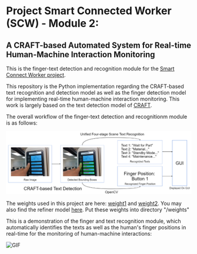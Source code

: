 # Project Smart Connected Worker (SCW) - Module 2: 
## A CRAFT-based Automated System for Real-time Human-Machine Interaction Monitoring
This is the finger-text detection and recognition module for the [Smart Connect Worker project](https://github.com/BrandonBian/SCW-V1.0). 

This repository is the Python implementation regarding the CRAFT-based text recognition and detection model as well as the finger detection model for implementing real-time human-machine interaction monitoring. This work is largely based on the text detection model of [CRAFT](https://github.com/clovaai/CRAFT-pytorch).

The overall workflow of the finger-text detection and recognitionm module is as follows:

![screenshot](finger_detection.PNG)


The weights used in this project are here: [weight1](https://drive.google.com/file/d/1uPHybaMrCO0iIz_4RAL44vn4iVxdK1xC/view?usp=sharing) and [weight2](https://drive.google.com/file/d/1nn9LtvmkGrpOyMc9r9ZJYiJu6JEbwGB9/view?usp=sharing). You may also find the refiner model [here](https://drive.google.com/file/d/1XSaFwBkOaFOdtk4Ane3DFyJGPRw6v5bO/view). Put these weights into directory "/weights"

This is a demonstration of the finger and text recognition module, which automatically identifies the texts as well as the human's finger positions in real-time for the monitoring of human-machine interactions:

![GIF](finger_detection_demo.gif)
